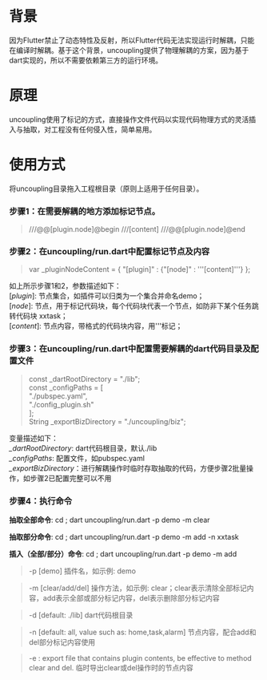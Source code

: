 
# 背景
因为Flutter禁止了动态特性及反射，所以Flutter代码无法实现运行时解耦，只能在编译时解耦。基于这个背景，uncoupling提供了物理解耦的方案，因为基于dart实现的，所以不需要依赖第三方的运行环境。

# 原理
uncoupling使用了标记的方式，直接操作文件代码以实现代码物理方式的灵活插入与抽取，对工程没有任何侵入性，简单易用。

# 使用方式
将uncoupling目录拖入工程根目录（原则上适用于任何目录）。

### 步骤1：在需要解耦的地方添加标记节点。
> ///@@[plugin.node]@begin
> ///[content]
> ///@@[plugin.node]@end

### 步骤2：在uncoupling/run.dart中配置标记节点及内容
> var _pluginNodeContent = {
>   "[plugin]" : {"[node]" : '''[content]'''}
> };
> 
如上所示步骤1和2，参数描述如下：  
[*plugin*]: 节点集合，如插件可以归类为一个集合并命名demo；  
[*node*]: 节点，用于标记代码块，每个代码块代表一个节点，如防非下某个任务跳转代码块 xxtask；  
[*content*]: 节点内容，带格式的代码块内容，用'''标记；    
  
  
### 步骤3：在uncoupling/run.dart中配置需要解耦的dart代码目录及配置文件
> const _dartRootDirectory = "./lib";  
> const _configPaths = [  
>   "./pubspec.yaml",  
>   "./config_plugin.sh"  
> ];  
> String _exportBizDirectory = "./uncoupling/biz";
  
变量描述如下：  
*_dartRootDirectory*: dart代码根目录，默认./lib  
*_configPaths*: 配置文件，如pubspec.yaml  
*_exportBizDirectory*：进行解耦操作时临时存取抽取的代码，方便步骤2批量操作，如步骤2已配置完整可以不用


### 步骤4：执行命令
**抽取全部命令**: cd <root directory>; dart uncoupling/run.dart -p demo -m clear  

**抽取部分命令**: cd <root directory>; dart uncoupling/run.dart -p demo -m add -n xxtask  

**插入（全部/部分）命令**: cd <root directory>; dart uncoupling/run.dart -p demo -m add  


> -p <plugin name>[demo] 插件名，如示例: demo   

> -m <method>[clear/add/del] 操作方法，如示例: clear；clear表示清除全部标记内容，add表示全部或部分标记内容，del表示删除部分标记内容 

> -d <rootDirectory>[default: ./lib] dart代码根目录  

> -n <node>[default: all, value such as: home,task,alarm] 节点内容，配合add和del部分标记内容使用  

> -e <export file>: export file that contains plugin contents, be effective to method clear and del. 临时导出clear或del操作时的节点内容  
